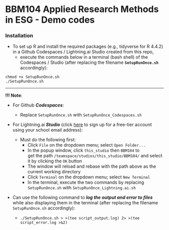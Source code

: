 # BBM104 Applied Research Methods in ESG - Demo codes

### Installation

- To set up R and install the required packages (e.g., tidyverse for R 4.4.2) in a Github Codespaces / Lightning.ai Studio created from this repo,
   - execute the commands below in a terminal (bash shell) of the Codespaces / Studio (after replacing the filename **`SetupRunOnce.sh`** accordingly):

`chmod +x SetupRunOnce.sh`  
`./SetupRunOnce.sh`

---

**!!! Note**: 

- For Github _**Codespaces**_:
   - Replace `SetupRunOnce.sh` with `SetupRunOnce_Codespaces.sh`

- For Lightning.ai _**Studio**_ (click [here](https://lightning.ai/pricing) to sign up for a free-tier account using your school email address):
   - Must do the following first:
      - Click `File` on the dropdown menu; select `Open Folder...`
      - In the popup window, click `this_studio` then `BBM104` to  
          get the path `/teamspace/studios/this_studio/BBM104/` and select it by clicking the `OK` button
      - The window will reload and rebase with the path above as the current working directory   
      - Click `Terminal` on the dropdown menu; select `New Terminal`
      - In the terminal, execute the two commands by replacing `SetupRunOnce.sh` with `SetupRunOnce_Lightning.ai.sh`

- Can use the following command to _**log the output and error to files**_ while also displaying them in the terminal (after replacing the filename `SetupRunOnce.sh` accordingly):
   - `./SetupRunOnce.sh > >(tee script_output.log) 2> >(tee script_error.log >&2)`

